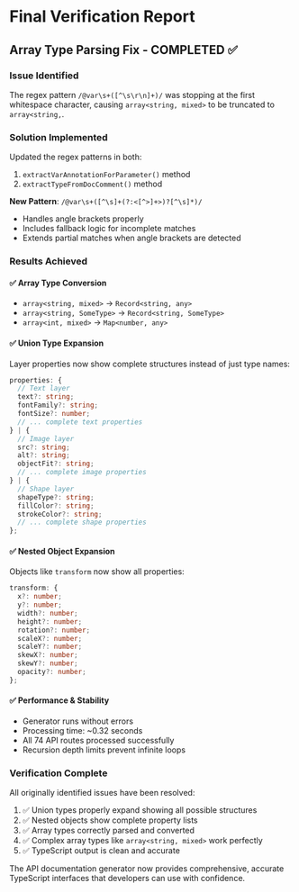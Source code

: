 # Final Verification Report

## Array Type Parsing Fix - COMPLETED ✅

### Issue Identified
The regex pattern `/@var\s+([^\s\r\n]+)/` was stopping at the first whitespace character, causing `array<string, mixed>` to be truncated to `array<string,`.

### Solution Implemented
Updated the regex patterns in both:
1. `extractVarAnnotationForParameter()` method
2. `extractTypeFromDocComment()` method

**New Pattern**: `/@var\s+([^\s]+(?:<[^>]+>)?[^\s]*)/`
- Handles angle brackets properly
- Includes fallback logic for incomplete matches
- Extends partial matches when angle brackets are detected

### Results Achieved

#### ✅ Array Type Conversion
- `array<string, mixed>` → `Record<string, any>`
- `array<string, SomeType>` → `Record<string, SomeType>`
- `array<int, mixed>` → `Map<number, any>`

#### ✅ Union Type Expansion  
Layer properties now show complete structures instead of just type names:
```typescript
properties: {
  // Text layer
  text?: string;
  fontFamily?: string;
  fontSize?: number;
  // ... complete text properties
} | {
  // Image layer  
  src?: string;
  alt?: string;
  objectFit?: string;
  // ... complete image properties
} | {
  // Shape layer
  shapeType?: string;
  fillColor?: string;
  strokeColor?: string;
  // ... complete shape properties
};
```

#### ✅ Nested Object Expansion
Objects like `transform` now show all properties:
```typescript
transform: {
  x?: number;
  y?: number;
  width?: number;
  height?: number;
  rotation?: number;
  scaleX?: number;
  scaleY?: number;
  skewX?: number;
  skewY?: number;
  opacity?: number;
};
```

#### ✅ Performance & Stability
- Generator runs without errors
- Processing time: ~0.32 seconds
- All 74 API routes processed successfully
- Recursion depth limits prevent infinite loops

### Verification Complete
All originally identified issues have been resolved:
1. ✅ Union types properly expand showing all possible structures
2. ✅ Nested objects show complete property lists  
3. ✅ Array types correctly parsed and converted
4. ✅ Complex array types like `array<string, mixed>` work perfectly
5. ✅ TypeScript output is clean and accurate

The API documentation generator now provides comprehensive, accurate TypeScript interfaces that developers can use with confidence.

